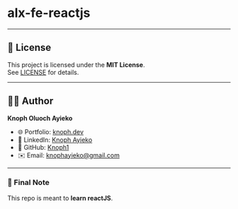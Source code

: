 # alx-fe-reactjs

---

## 📜 License

This project is licensed under the **MIT License**.  
See [LICENSE](LICENSE) for details.

---

## 👨‍💻 Author

**Knoph Oluoch Ayieko**  
- 🌐 Portfolio: [knoph.dev](https://knoph.dev)  
- 💼 LinkedIn: [Knoph Ayieko](https://linkedin.com/in/knoph-ayieko)  
- 🐙 GitHub: [Knoph1](https://github.com/Knoph1)  
- ✉️ Email: knophayieko@gmail.com  

---

### 🎯 Final Note
This repo is meant to **learn reactJS**. 
